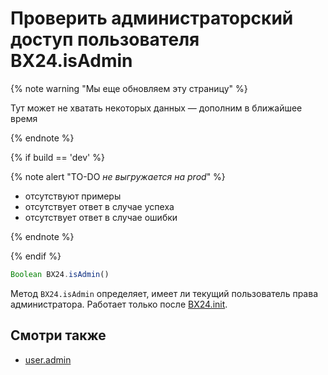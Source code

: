 # Проверить администраторский доступ пользователя BX24.isAdmin

{% note warning "Мы еще обновляем эту страницу" %}

Тут может не хватать некоторых данных — дополним в ближайшее время

{% endnote %}

{% if build == 'dev' %}

{% note alert "TO-DO _не выгружается на prod_" %}

- отсутствуют примеры
- отсутствует ответ в случае успеха
- отсутствует ответ в случае ошибки

{% endnote %}

{% endif %}

```js
Boolean BX24.isAdmin()
```

Метод `BX24.isAdmin` определяет, имеет ли текущий пользователь права администратора. Работает только после [BX24.init](../system-functions/bx24-init.md).

## Смотри также

- [user.admin](../../../api-reference/common/users/user-admin.md)